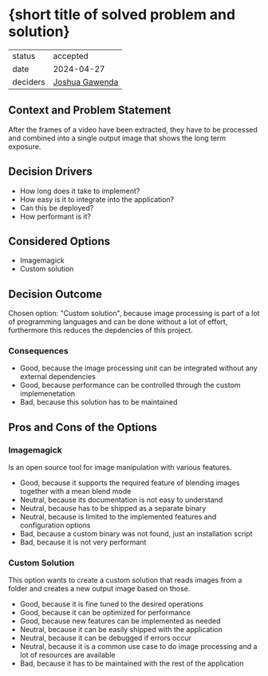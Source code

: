 # {short title of solved problem and solution}

|          |                                                                                                      |
| -------- | ---------------------------------------------------------------------------------------------------- |
| status   | accepted |
| date     | 2024-04-27                                                      |
| deciders | [Joshua Gawenda](https://github.com/gutentag2012)                                                    |

## Context and Problem Statement

After the frames of a video have been extracted, they have to be processed and combined into a single output image that shows the long term exposure.

## Decision Drivers

* How long does it take to implement?
* How easy is it to integrate into the application?
* Can this be deployed?
* How performant is it?

## Considered Options

* Imagemagick
* Custom solution

## Decision Outcome

Chosen option: "Custom solution", because image processing is part of a lot of programming languages and can be done without a lot of effort, furthermore this reduces the depdencies of this project.

### Consequences

* Good, because the image processing unit can be integrated without any external dependencies
* Good, because performance can be controlled through the custom implemenetation
* Bad, because this solution has to be maintained

## Pros and Cons of the Options

### Imagemagick

Is an open source tool for image manipulation with various features.

* Good, because it supports the required feature of blending images together with a mean blend mode
* Neutral, because its documentation is not easy to understand
* Neutral, because has to be shipped as a separate binary
* Neutral, because is limited to the implemented features and configuration options
* Bad, because a custom binary was not found, just an installation script
* Bad, because it is not very performant

### Custom Solution

This option wants to create a custom solution that reads images from a folder and creates a new output image based on those.

* Good, because it is fine tuned to the desired operations
* Good, because it can be optimized for performance
* Good, because new features can be implemented as needed
* Neutral, because it can be easily shipped with the application
* Neutral, because it can be debugged if errors occur
* Neutral, because it is a common use case to do image processing and a lot of resources are available
* Bad, because it has to be maintained with the rest of the application
